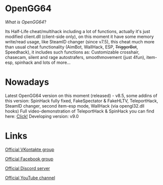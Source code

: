 # OpenGG64
*What is* _OpenGG64_?

  Its Half-Life cheat/multihack including a lot of functions, actually it's just modified client.dll (client-side only), on this moment it have some memory write/read usage, like SteamID changer (since v7.5), this cheat much more than usual cheat functionality (AimBot, WallHack, ESP, ~~TriggerBot~~, Speedhack), it includes such functions as: Customizable crosshair, chasecam, silent and rage autostrafers, smoothmovement (just 4fun), item-esp, spinhack and lots of more...
  
# Nowadays
  Latest OpenGG64 version on this moment (released) - v8.5, some addins of this version:
    SpinHack fully fixed, FakeSpectator & FakeHLTV, TeleportHack, SteamID changer, second item-esp mode, WallHack (via opengl32.dll hooks)
  Full video-demonstration of TeleportHack & SpinHack you can find here: [Click!](https://www.youtube.com/watch?v=2ROn7cYppiU)
  Developing version: v9.0
  
# Links
  [Official VKontakte group](https://vk.com/opengg64)
  
  [Official Facebook group](https://www.facebook.com/groups/opengg64)
  
  [Official Discord server](https://discord.gg/HwtRknD)
  
  [Official YouTube channel](https://www.youtube.com/channel/UCVjCzkHhnOwy3fA5mFp9dbw)
